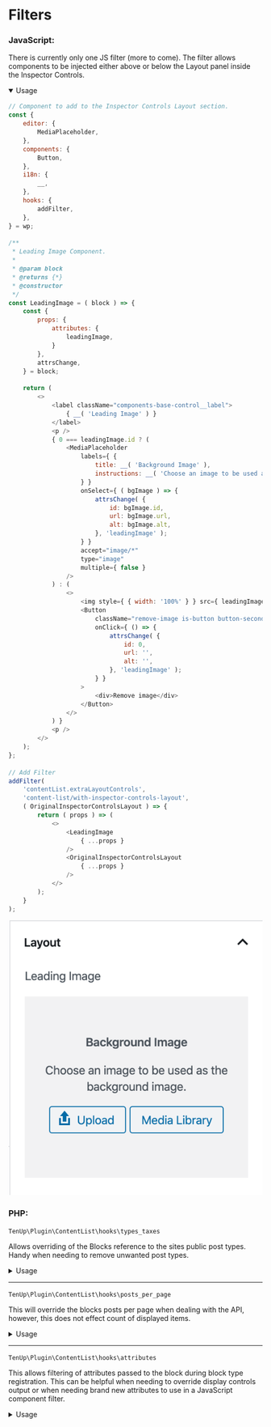 # Filters

### JavaScript:

There is currently only one JS filter (more to come). The filter allows components to be injected either above or below the Layout panel inside the Inspector Controls. 

<details open>
<summary>Usage</summary>

```javascript
// Component to add to the Inspector Controls Layout section.
const {
	editor: {
		MediaPlaceholder,
	},
	components: {
		Button,
	},
	i18n: {
		__,
	},
	hooks: {
		addFilter,
	},
} = wp;

/**
 * Leading Image Component.
 *
 * @param block
 * @returns {*}
 * @constructor
 */
const LeadingImage = ( block ) => {
	const {
		props: {
			attributes: {
				leadingImage,
			}
		},
		attrsChange,
	} = block;

	return (
		<>
			<label className="components-base-control__label">
				{ __( 'Leading Image' ) }
			</label>
			<p />
			{ 0 === leadingImage.id ? (
				<MediaPlaceholder
					labels={ {
						title: __( 'Background Image' ),
						instructions: __( 'Choose an image to be used as the background image.' ),
					} }
					onSelect={ ( bgImage ) => {
						attrsChange( {
							id: bgImage.id,
							url: bgImage.url,
							alt: bgImage.alt,
						}, 'leadingImage' );
					} }
					accept="image/*"
					type="image"
					multiple={ false }
				/>
			) : (
				<>
					<img style={ { width: '100%' } } src={ leadingImage.url } alt={ leadingImage.alt } />
					<Button
						className="remove-image is-button button-secondary"
						onClick={ () => {
							attrsChange( {
								id: 0,
								url: '',
								alt: '',
							}, 'leadingImage' );
						} }
					>
						<div>Remove image</div>
					</Button>
				</>
			) }
			<p />
		</>
	);
};

// Add Filter
addFilter(
	'contentList.extraLayoutControls',
	'content-list/with-inspector-controls-layout',
	( OriginalInspectorControlsLayout ) => {
		return ( props ) => (
			<>
				<LeadingImage
					{ ...props }
				/>
				<OriginalInspectorControlsLayout
					{ ...props }
				/>
			</>
		);
	}
);
```

</details>

![Screenshot_2020-02-25_at_22.40.17](https://github.com/jaredrethman/content-list/blob/master/wiki/uploads/b5574f6570f2259c5e8ffb62eb5e0ca4/Screenshot_2020-02-25_at_22.40.17.png)

### PHP:

`TenUp\Plugin\ContentList\hooks\types_taxes`

Allows overriding of the Blocks reference to the sites public post types. Handy when needing to remove unwanted post types.

<details>
<summary>Usage</summary>

```php
add_filter(
	'TenUp\Plugin\ContentList\hooks\types_taxes',
	function ( $types_taxes ) {
		return array_values(
			array_filter(
				$types_taxes,
				function ( $type ) {
					return ! in_array( $type['name'], [ 'page' ] );
				}
			)
        );
	}
);
```

</details>

---

`TenUp\Plugin\ContentList\hooks\posts_per_page`

This will override the blocks posts per page when dealing with the API, however, this does not effect count of displayed items.

<details>
<summary>Usage</summary>

```php
add_filter(
	'TenUp\Plugin\ContentList\hooks\posts_per_page',
	function () {
		return get_option( 'posts_per_page', 10 );
	}
);
```

</details>

---

`TenUp\Plugin\ContentList\hooks\attributes`

This allows filtering of attributes passed to the block during block type registration. This can be helpful when needing to override display controls output or when needing brand new attributes to use in a JavaScript component filter.

<details>
<summary>Usage</summary>

```php
add_filter(
	'TenUp\Plugin\ContentList\hooks\posts_per_page',
	function ( $attributes ) {
		$attributes['leadingImage'] = [
			'type'    => 'object',
			'default' => [
				'id'  => 0,
				'url' => '',
				'alt' => '',
			],
		];

		return $attributes;
	} 
);
```

</details>








